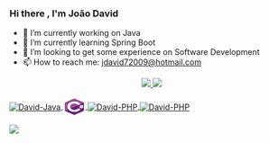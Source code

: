 ### Hi there , I'm João David 



- 🔭 I’m currently working on Java
- 🌱 I’m currently learning Spring Boot
- 👯 I’m looking to get some experience on Software Development
- 📫 How to reach me: jdavid72009@hotmail.com

<div align="center">
  <a href="https://github.com/Jdavid77">
  <img height="180em" src="https://github-readme-stats.vercel.app/api?username=Jdavid77&show_icons=true&theme=dark&include_all_commits=true&count_private=true"/>
  <img height="180em" src="https://github-readme-stats.vercel.app/api/top-langs/?username=Jdavid77&layout=compact&langs_count=7&theme=dark"/>
</div>

<div style="display: inline_block"><br>
  <img align="center" alt="David-Java" height="30" width="40" src="https://cdn.jsdelivr.net/gh/devicons/devicon/icons/java/java-original.svg" />
  <img align="center" alt="David-Csharp" height="30" width="40" src="https://raw.githubusercontent.com/devicons/devicon/master/icons/csharp/csharp-original.svg">
  <img align="center" alt="David-PHP" height="30" width="40" src="https://cdn.jsdelivr.net/gh/devicons/devicon/icons/php/php-original.svg" />
  <img align="center" alt="David-PHP" height="30" width="40" src="https://cdn.jsdelivr.net/gh/devicons/devicon/icons/spring/spring-original-wordmark.svg" />
</div>
  
  <br>
  
  <div> 
  <a href="https://www.linkedin.com/in/jo%C3%A3o-david-n-b6080118a/" target="_blank"><img src="https://img.shields.io/badge/-LinkedIn-%230077B5?style=for-the-badge&logo=linkedin&logoColor=white" target="_blank"></a> 
  </div>
